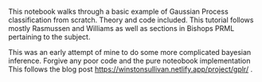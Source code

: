 This notebook walks through a basic example of Gaussian Process classification from scratch. Theory and code included. This tutorial follows mostly Rasmussen and Williams as well as sections in Bishops PRML pertaining to the subject.

This was an early attempt of mine to do some more complicated bayesian inference. Forgive any poor code and the pure noteobook implementation This follows the blog post https://winstonsullivan.netlify.app/project/gplr/ .
